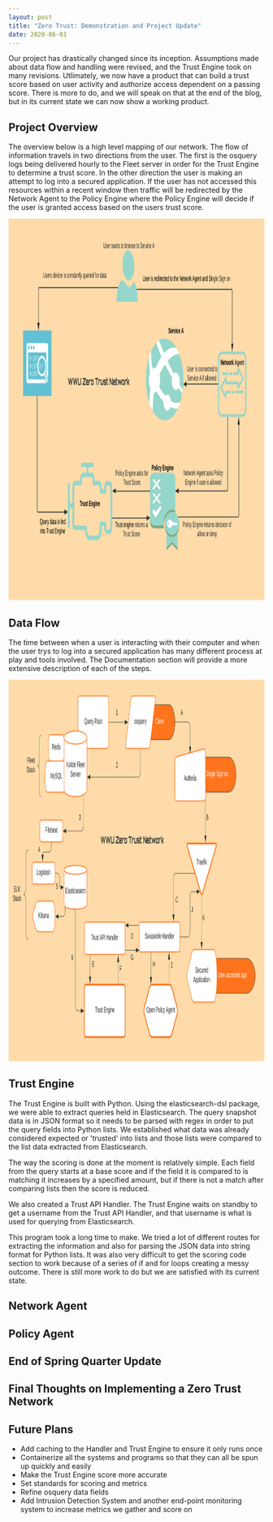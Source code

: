 ```yaml
---
layout: post
title: "Zero Trust: Demonstration and Project Update"
date: 2020-06-01
---
```


Our project has drastically changed since its inception. Assumptions made about data flow and handling were revised, and the Trust Engine took on many revisions. Utlimately, we now have a product that can build a trust score based on user activity and authorize access dependent on a passing score. There is more to do, and we will speak on that at the end of the blog, but in its current state we can now show a working product. 

## Project Overview

The overview below is a high level mapping of our network. The flow of information travels in two directions from the user. The first is the osquery logs being delivered hourly to the Fleet server in order for the Trust Engine to determine a trust score. In the other direction the user is making an attempt to log into a secured application. If the user has not accessed this resources within a recent window then traffic will be redirected by the Network Agent to the Policy Engine where the Policy Engine will decide if the user is granted access based on the users trust score.

<img src="/image/Zero Trust Network Overview.png" alt="hi" class="inline" height="750" width="950"/>

## Data Flow

The time between when a user is interacting with their computer and when the user trys to log into a secured application has many different process at play and tools involved. The Documentation section will provide a more extensive description of each of the steps.

<img src="/image/Flowchart.png" alt="hi" class="inline" height="750" width="950"/>

## Trust Engine

The Trust Engine is built with Python. Using the elasticsearch-dsl package, we were able to extract queries held in Elasticsearch. The query snapshot data is in JSON format so it needs to be parsed with regex in order to put the query fields into Python lists. We established what data was already considered expected or 'trusted' into lists and those lists were compared to the list data extracted from Elasticsearch.

The way the scoring is done at the moment is relatively simple. Each field from the query starts at a base score and if the field it is
compared to is matching it increases by a specified amount, but if there is not a match after comparing lists then the score is reduced.

We also created a Trust API Handler. The Trust Engine waits on standby to get a username from the Trust API Handler, and that username is what is used for querying from Elasticsearch.

This program took a long time to make. We tried a lot of different routes for extracting the information and also for parsing the JSON data into string format for Python lists. It was also very difficult to get the scoring code section to work because of a series of if and for loops creating a messy outcome. There is still more work to do but we are satisfied with its current state.

## Network Agent

## Policy Agent

## End of Spring Quarter Update

## Final Thoughts on Implementing a Zero Trust Network

## Future Plans

* Add caching to the Handler and Trust Engine to ensure it only runs once 
* Containerize all the systems and programs so that they can all be spun up quickly and easily 
* Make the Trust Engine score more accurate
* Set standards for scoring and metrics 
* Refine osquery data fields 
* Add Intrusion Detection System and another end-point monitoring system to increase metrics we gather and score on 
